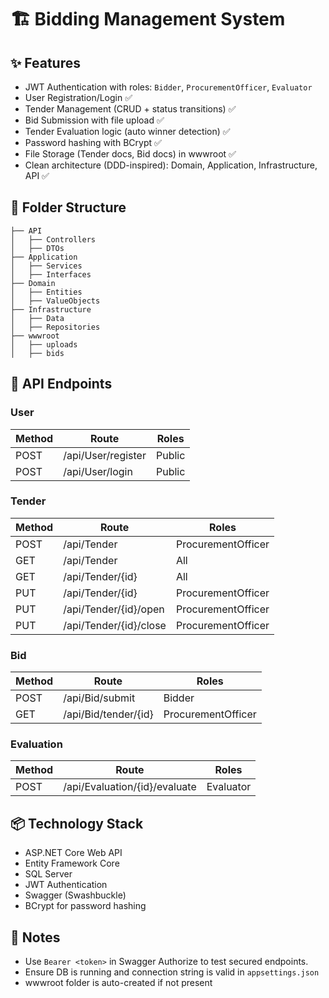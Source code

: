 
# 🏗️ Bidding Management System

## ✨ Features
- JWT Authentication with roles: `Bidder`, `ProcurementOfficer`, `Evaluator`
- User Registration/Login ✅
- Tender Management (CRUD + status transitions) ✅
- Bid Submission with file upload ✅
- Tender Evaluation logic (auto winner detection) ✅
- Password hashing with BCrypt ✅
- File Storage (Tender docs, Bid docs) in wwwroot ✅
- Clean architecture (DDD-inspired): Domain, Application, Infrastructure, API ✅

## 📂 Folder Structure
```
├── API
│   ├── Controllers
│   ├── DTOs
├── Application
│   ├── Services
│   ├── Interfaces
├── Domain
│   ├── Entities
│   ├── ValueObjects
├── Infrastructure
│   ├── Data
│   ├── Repositories
├── wwwroot
│   ├── uploads
│   ├── bids
```

## 🧪 API Endpoints
### User
| Method | Route | Roles |
|--------|-------|-------|
| POST | /api/User/register | Public |
| POST | /api/User/login | Public |

### Tender
| Method | Route | Roles |
|--------|-------|-------|
| POST | /api/Tender | ProcurementOfficer |
| GET | /api/Tender | All |
| GET | /api/Tender/{id} | All |
| PUT | /api/Tender/{id} | ProcurementOfficer |
| PUT | /api/Tender/{id}/open | ProcurementOfficer |
| PUT | /api/Tender/{id}/close | ProcurementOfficer |

### Bid
| Method | Route | Roles |
|--------|-------|-------|
| POST | /api/Bid/submit | Bidder |
| GET | /api/Bid/tender/{id} | ProcurementOfficer |

### Evaluation
| Method | Route | Roles |
|--------|-------|-------|
| POST | /api/Evaluation/{id}/evaluate | Evaluator |

## 📦 Technology Stack
- ASP.NET Core Web API
- Entity Framework Core
- SQL Server
- JWT Authentication
- Swagger (Swashbuckle)
- BCrypt for password hashing

## 📌 Notes
- Use `Bearer <token>` in Swagger Authorize to test secured endpoints.
- Ensure DB is running and connection string is valid in `appsettings.json`
- wwwroot folder is auto-created if not present

